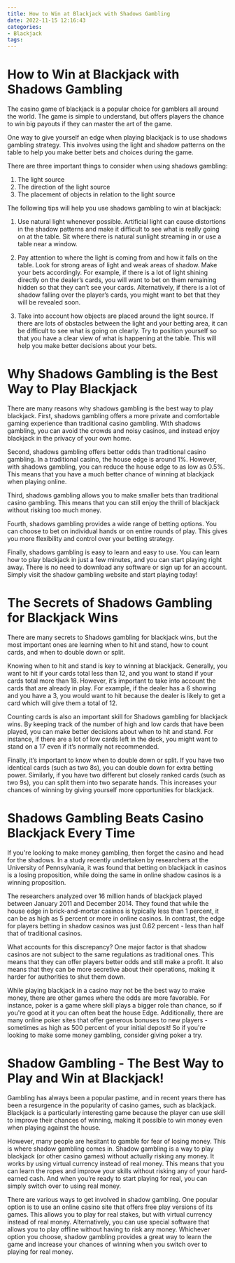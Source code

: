 ```yaml
---
title: How to Win at Blackjack with Shadows Gambling
date: 2022-11-15 12:16:43
categories:
- Blackjack
tags:
---
```



#  How to Win at Blackjack with Shadows Gambling

The casino game of blackjack is a popular choice for gamblers all around the world. The game is simple to understand, but offers players the chance to win big payouts if they can master the art of the game.

One way to give yourself an edge when playing blackjack is to use shadows gambling strategy. This involves using the light and shadow patterns on the table to help you make better bets and choices during the game.

There are three important things to consider when using shadows gambling:

1. The light source
2. The direction of the light source
3. The placement of objects in relation to the light source

The following tips will help you use shadows gambling to win at blackjack:

1) Use natural light whenever possible. Artificial light can cause distortions in the shadow patterns and make it difficult to see what is really going on at the table. Sit where there is natural sunlight streaming in or use a table near a window.

2) Pay attention to where the light is coming from and how it falls on the table. Look for strong areas of light and weak areas of shadow. Make your bets accordingly. For example, if there is a lot of light shining directly on the dealer’s cards, you will want to bet on them remaining hidden so that they can’t see your cards. Alternatively, if there is a lot of shadow falling over the player’s cards, you might want to bet that they will be revealed soon.

3) Take into account how objects are placed around the light source. If there are lots of obstacles between the light and your betting area, it can be difficult to see what is going on clearly. Try to position yourself so that you have a clear view of what is happening at the table. This will help you make better decisions about your bets.

#  Why Shadows Gambling is the Best Way to Play Blackjack

There are many reasons why shadows gambling is the best way to play blackjack. First, shadows gambling offers a more private and comfortable gaming experience than traditional casino gambling. With shadows gambling, you can avoid the crowds and noisy casinos, and instead enjoy blackjack in the privacy of your own home.

Second, shadows gambling offers better odds than traditional casino gambling. In a traditional casino, the house edge is around 1%. However, with shadows gambling, you can reduce the house edge to as low as 0.5%. This means that you have a much better chance of winning at blackjack when playing online.

Third, shadows gambling allows you to make smaller bets than traditional casino gambling. This means that you can still enjoy the thrill of blackjack without risking too much money.

Fourth, shadows gambling provides a wide range of betting options. You can choose to bet on individual hands or on entire rounds of play. This gives you more flexibility and control over your betting strategy.

Finally, shadows gambling is easy to learn and easy to use. You can learn how to play blackjack in just a few minutes, and you can start playing right away. There is no need to download any software or sign up for an account. Simply visit the shadow gambling website and start playing today!

#  The Secrets of Shadows Gambling for Blackjack Wins

There are many secrets to Shadows gambling for blackjack wins, but the most important ones are learning when to hit and stand, how to count cards, and when to double down or split.

Knowing when to hit and stand is key to winning at blackjack. Generally, you want to hit if your cards total less than 12, and you want to stand if your cards total more than 18. However, it’s important to take into account the cards that are already in play. For example, if the dealer has a 6 showing and you have a 3, you would want to hit because the dealer is likely to get a card which will give them a total of 12.

Counting cards is also an important skill for Shadows gambling for blackjack wins. By keeping track of the number of high and low cards that have been played, you can make better decisions about when to hit and stand. For instance, if there are a lot of low cards left in the deck, you might want to stand on a 17 even if it’s normally not recommended.

Finally, it’s important to know when to double down or split. If you have two identical cards (such as two 8s), you can double down for extra betting power. Similarly, if you have two different but closely ranked cards (such as two 9s), you can split them into two separate hands. This increases your chances of winning by giving yourself more opportunities for blackjack.

#  Shadows Gambling Beats Casino Blackjack Every Time

If you're looking to make money gambling, then forget the casino and head for the shadows. In a study recently undertaken by researchers at the University of Pennsylvania, it was found that betting on blackjack in casinos is a losing proposition, while doing the same in online shadow casinos is a winning proposition.

The researchers analyzed over 16 million hands of blackjack played between January 2011 and December 2014. They found that while the house edge in brick-and-mortar casinos is typically less than 1 percent, it can be as high as 5 percent or more in online casinos. In contrast, the edge for players betting in shadow casinos was just 0.62 percent - less than half that of traditional casinos.

What accounts for this discrepancy? One major factor is that shadow casinos are not subject to the same regulations as traditional ones. This means that they can offer players better odds and still make a profit. It also means that they can be more secretive about their operations, making it harder for authorities to shut them down.

While playing blackjack in a casino may not be the best way to make money, there are other games where the odds are more favorable. For instance, poker is a game where skill plays a bigger role than chance, so if you're good at it you can often beat the house Edge. Additionally, there are many online poker sites that offer generous bonuses to new players - sometimes as high as 500 percent of your initial deposit! So if you're looking to make some money gambling, consider giving poker a try.

#  Shadow Gambling - The Best Way to Play and Win at Blackjack!

Gambling has always been a popular pastime, and in recent years there has been a resurgence in the popularity of casino games, such as blackjack. Blackjack is a particularly interesting game because the player can use skill to improve their chances of winning, making it possible to win money even when playing against the house.

However, many people are hesitant to gamble for fear of losing money. This is where shadow gambling comes in. Shadow gambling is a way to play blackjack (or other casino games) without actually risking any money. It works by using virtual currency instead of real money. This means that you can learn the ropes and improve your skills without risking any of your hard-earned cash. And when you’re ready to start playing for real, you can simply switch over to using real money.

There are various ways to get involved in shadow gambling. One popular option is to use an online casino site that offers free play versions of its games. This allows you to play for real stakes, but with virtual currency instead of real money. Alternatively, you can use special software that allows you to play offline without having to risk any money. Whichever option you choose, shadow gambling provides a great way to learn the game and increase your chances of winning when you switch over to playing for real money.